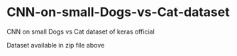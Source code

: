 # CNN-on-small-Dogs-vs-Cat-dataset
CNN on small Dogs vs Cat dataset of keras official

Dataset available in zip file above
